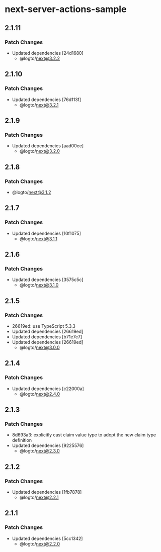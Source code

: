 # next-server-actions-sample

## 2.1.11

### Patch Changes

- Updated dependencies [24d1680]
  - @logto/next@3.2.2

## 2.1.10

### Patch Changes

- Updated dependencies [76d113f]
  - @logto/next@3.2.1

## 2.1.9

### Patch Changes

- Updated dependencies [aad00ee]
  - @logto/next@3.2.0

## 2.1.8

### Patch Changes

- @logto/next@3.1.2

## 2.1.7

### Patch Changes

- Updated dependencies [10f1075]
  - @logto/next@3.1.1

## 2.1.6

### Patch Changes

- Updated dependencies [3575c5c]
  - @logto/next@3.1.0

## 2.1.5

### Patch Changes

- 26619ed: use TypeScript 5.3.3
- Updated dependencies [26619ed]
- Updated dependencies [b71e7c7]
- Updated dependencies [26619ed]
  - @logto/next@3.0.0

## 2.1.4

### Patch Changes

- Updated dependencies [c22000a]
  - @logto/next@2.4.0

## 2.1.3

### Patch Changes

- 8d693a3: explicitly cast claim value type to adopt the new claim type definition
- Updated dependencies [9225576]
  - @logto/next@2.3.0

## 2.1.2

### Patch Changes

- Updated dependencies [1fb7878]
  - @logto/next@2.2.1

## 2.1.1

### Patch Changes

- Updated dependencies [5cc1342]
  - @logto/next@2.2.0

